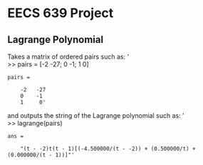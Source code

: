 ﻿# EECS 639 Project

## Lagrange Polynomial
Takes a matrix of ordered pairs such as:
'   
    >> pairs = [-2 -27; 0 -1; 1 0]

    pairs =

        -2   -27
        0    -1
        1     0'
and outputs the string of the Lagrange polynomial such as:
'   
    >> lagrange(pairs)
    
    ans = 

        "(t - -2)t(t - 1)[(-4.500000/(t - -2)) + (0.500000/t) + (0.000000/(t - 1))]"'
